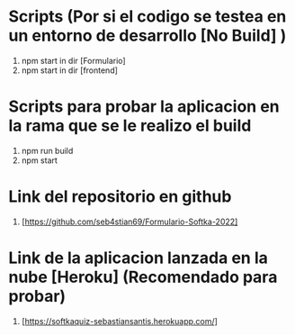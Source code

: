 # Scripts (Por si el codigo se testea en un entorno de desarrollo [No Build] )
1. npm start in dir [Formulario]
2. npm start in dir [frontend]

# Scripts para probar la aplicacion en la rama que se le realizo el build
1. npm run build
2. npm start

# Link del repositorio en github
1. [https://github.com/seb4stian69/Formulario-Softka-2022]

# Link de la aplicacion lanzada en la nube [Heroku] (Recomendado para probar)
1. [https://softkaquiz-sebastiansantis.herokuapp.com/]